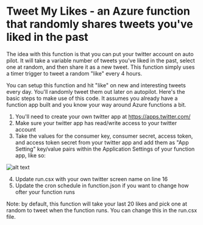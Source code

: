 # Tweet My Likes - an Azure function that randomly shares tweets you've liked in the past 

The idea with this function is that you can put your twitter account on auto pilot. It will take a variable number of tweets you've liked in the past, select one at random, and then share it as a new tweet. This function simply uses a timer trigger to tweet a random "like" every 4 hours.

You can setup this function and hit "like" on new and interesting tweets every day. You'll randomly tweet them out later on autopilot. Here's the basic steps to make use of this code. It assumes you already have a function app built and you know your way around Azure functions a bit.

1. You'll need to create your own twitter app at https://apps.twitter.com/
2. Make sure your twitter app has read/write access to your twitter account
3. Take the values for the consumer key, consumer secret, access token, and access token secret from your twitter app and add them as "App Setting" key/value pairs within the Application Settings of your function app, like so:

![alt text](https://cloud.githubusercontent.com/assets/5126491/26689481/9e4219a4-46aa-11e7-888a-355a0a6cb9b1.png "README Image")

4. Update run.csx with your own twitter screen name on line 16
5. Update the cron schedule in function.json if you want to change how ofter your function runs

Note: by default, this function will take your last 20 likes and pick one at random to tweet when the function runs. You can change this in the run.csx file.
